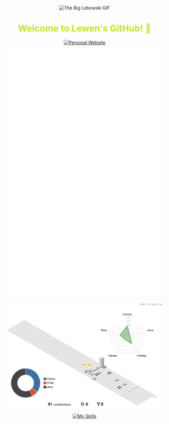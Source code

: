 <div align="center">

![The Big Lebowski GIF](https://media2.giphy.com/media/v1.Y2lkPTc5MGI3NjExMDcxYjB5YnFwZHpsc3l2Y2N0ZWwzOXh1NjR2OWtpbDV1eHh2enR5ZiZlcD12MV9pbnRlcm5hbF9naWZfYnlfaWQmY3Q9Zw/7srpeY4TZMrO8/giphy.gif)
<!-- Welcome words -->
<h1 style="color: #c1ea09;">Welcome to Lewen's GitHub! 👋</h1>

<!-- Little Logo -->
<div style="display: flex; flex-direction: column; align-items: center; gap: 15px;">
  <div style="display: flex; justify-content: center; gap: 10px;">
    <a href="http://lewen-wangcc.github.io/">
      <img src="https://img.shields.io/badge/Personal-Website-FFC0CB?style=flat" alt="Personal Website">
    </a>
  </div>
</div>

<!-- Stats Words -->
<p align="center">
  <img src="./github-metrics.svg" alt="Metrics" width="600">
</p>

<!-- 3D GitHub Contribution -->
<picture>
  <source media="(prefers-color-scheme: dark)" 
          srcset="https://github.com/Lewen-WangCC/Lewen-WangCC/blob/main/profile-3d-contrib/profile-night-view.svg" />
  <source media="(prefers-color-scheme: light)" 
          srcset="https://github.com/Lewen-WangCC/Lewen-WangCC/blob/main/profile-3d-contrib/profile-south-season-animate.svg" />
  <img src="https://github.com/Lewen-WangCC/Lewen-WangCC/blob/main/profile-3d-contrib/profile-south-season-animate.svg" 
       alt="GitHub 3D Contribution" />
</picture>

<!-- Skills Emoji -->
[![My Skills](https://skillicons.dev/icons?i=py,cpp,linux,github,vscode,pycharm,anaconda,vim,git,bash,docker,nginx&theme=dark&perline=7)](https://skillicons.dev)
<!--
**Lewen-WangCC/Lewen-WangCC** is a ✨ _special_ ✨ repository because its `README.md` (this file) appears on your GitHub profile.

Here are some ideas to get you started:

- 🔭 I’m currently working on ...
- 🌱 I’m currently learning ...
- 👯 I’m looking to collaborate on ...
- 🤔 I’m looking for help with ...
- 💬 Ask me about ...
- 📫 How to reach me: ...
- 😄 Pronouns: ...
- ⚡ Fun fact: ...
-->
